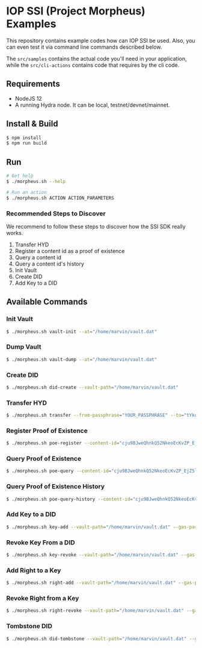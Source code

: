 # IOP SSI (Project Morpheus) Examples

This repository contains example codes how can IOP SSI be used.  Also, you can even test it via command line commands described below.

The `src/samples` contains the actual code you'll need in your application, while the `src/cli-actions` contains code that requires by the cli code.

## Requirements

- NodeJS 12
- A running Hydra node. It can be local, testnet/devnet/mainnet.

## Install & Build

```bash
$ npm install
$ npm run build
```

## Run

```bash
# Get help
$ ./morpheus.sh --help

# Run an action
$ ./morpheus.sh ACTION ACTION_PARAMETERS
```

### Recommended Steps to Discover

We recommend to follow these steps to discover how the SSI SDK really works.

1. Transfer HYD
1. Register a content id as a proof of existence
1. Query a content id
1. Query a content id's history
1. Init Vault
1. Create DID
1. Add Key to a DID

## Available Commands

### Init Vault

```bash
$ ./morpheus.sh vault-init --at="/home/marvin/vault.dat"
```

### Dump Vault

```bash
$ ./morpheus.sh vault-dump --at="/home/marvin/vault.dat"
```

### Create DID

```bash
$ ./morpheus.sh did-create --vault-path="/home/marvin/vault.dat"
```

### Transfer HYD

```bash
$ ./morpheus.sh transfer --from-passphrase="YOUR_PASSPHRASE" --to="tYkupfpnXHR9xtvWowscsWhyxvJLafb8ik" --amount=10
```

### Register Proof of Existence

```bash
$ ./morpheus.sh poe-register --content-id="cju9BJweQhnkQ52NkeoEcKvZP_EjZ5lu2nKwH9gdr1AiFa" --gas-passphrase="YOUR_PASSPHRASE"
```

### Query Proof of Existence

```bash
$ ./morpheus.sh poe-query --content-id="cju9BJweQhnkQ52NkeoEcKvZP_EjZ5lu2nKwH9gdr1AiFa" --at-height=42
```

### Query Proof of Existence History

```bash
$ ./morpheus.sh poe-query-history --content-id="cju9BJweQhnkQ52NkeoEcKvZP_EjZ5lu2nKwH9gdr1AiFa"
```

### Add Key to a DID

```bash
$ ./morpheus.sh key-add --vault-path="/home/marvin/vault.dat" --gas-passphrase="YOUR_PASSPHRASE" --keyid="iezxjqMH7vT8b8WFuKNSosYjo" --to-did="did:morpheus:ezqztJ6XX6GDxdSgdiySiT3J" --signer-keyid="iezqztJ6XX6GDxdSgdiySiT3J"
```

### Revoke Key From a DID

```bash
$ ./morpheus.sh key-revoke --vault-path="/home/marvin/vault.dat" --gas-passphrase="YOUR_PASSPHRASE" --keyid="iezxjqMH7vT8b8WFuKNSosYjo" --from-did="did:morpheus:ezqztJ6XX6GDxdSgdiySiT3J" --signer-keyid="iezqztJ6XX6GDxdSgdiySiT3J"
```

### Add Right to a Key

```bash
$ ./morpheus.sh right-add --vault-path="/home/marvin/vault.dat" --gas-passphrase="YOUR_PASSPHRASE" --keyid="iezxjqMH7vT8b8WFuKNSosYjo" --on-did="did:morpheus:ezqztJ6XX6GDxdSgdiySiT3J" --signer-keyid="iezqztJ6XX6GDxdSgdiySiT3J"
```

### Revoke Right from a Key

```bash
$ ./morpheus.sh right-revoke --vault-path="/home/marvin/vault.dat" --gas-passphrase="YOUR_PASSPHRASE" --keyid="iezxjqMH7vT8b8WFuKNSosYjo" --on-did="did:morpheus:ezqztJ6XX6GDxdSgdiySiT3J" --signer-keyid="iezqztJ6XX6GDxdSgdiySiT3J"
```

### Tombstone DID

```bash
$ ./morpheus.sh did-tombstone --vault-path="/home/marvin/vault.dat" --gas-passphrase="YOUR_PASSPHRASE" --did="did:morpheus:ezqztJ6XX6GDxdSgdiySiT3J" --signer-keyid="iezqztJ6XX6GDxdSgdiySiT3J"
```